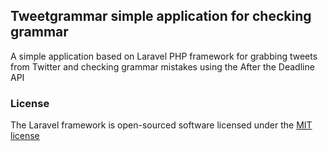 ## Tweetgrammar simple application for checking grammar



A simple application based on Laravel PHP framework for grabbing tweets from Twitter and checking grammar mistakes using the After the Deadline API


### License

The Laravel framework is open-sourced software licensed under the [MIT license](http://opensource.org/licenses/MIT)
